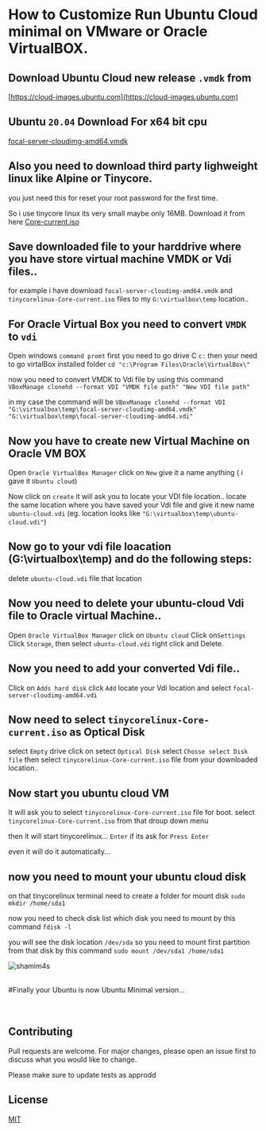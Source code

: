 # How to Customize Run Ubuntu Cloud minimal on VMware or Oracle VirtualBOX.


## Download Ubuntu Cloud new release ```.vmdk``` from  
[https://cloud-images.ubuntu.com](https://cloud-images.ubuntu.com)


##  Ubuntu ```20.04``` Download For x64 bit cpu 
[focal-server-cloudimg-amd64.vmdk](https://cloud-images.ubuntu.com/focal/current/focal-server-cloudimg-amd64.vmdk)

## Also you need to download third party lighweight linux like Alpine or Tinycore.
you just need this for reset your root password for the first time.

So i use tinycore linux its very small maybe only 16MB. Download it from here 
[Core-current.iso](http://tinycorelinux.net/12.x/x86/release/Core-current.iso) 


## Save downloaded file to your harddrive where you have store virtual machine VMDK or Vdi files..
for example i have download ```focal-server-cloudimg-amd64.vmdk``` and ```tinycorelinux-Core-current.iso``` files to my ```G:\virtualbox\temp``` location..


## For Oracle Virtual Box you need to convert ```VMDK``` to ```vdi```

Open windows 
```command promt```
first you need to go drive C 
```c:```
then your need to go virtalBox installed folder
```cd "c:\Program Files\Oracle\VirtualBox\"```

now you need to convert VMDK to Vdi file by using this command 
```VBoxManage clonehd --format VDI "VMDK file path" "New VDI file path"```

in my case the command will be ```VBoxManage clonehd --format VDI "G:\virtualbox\temp\focal-server-cloudimg-amd64.vmdk" "G:\virtualbox\temp\focal-server-cloudimg-amd64.vdi"```



## Now you have to create new Virtual Machine on Oracle VM BOX

Open ```Oracle VirtualBox Manager``` click on ```New``` give it a name anything ( i gave it ```Ubuntu cloud```) 

Now click on ```create``` it will ask you to locate your VDI file location..
locate the same location where you have saved your Vdi file and give it new name ```ubuntu-cloud.vdi``` 
(eg. location looks like ```"G:\virtualbox\temp\ubuntu-cloud.vdi"```)


## Now go to your vdi file loacation (G:\virtualbox\temp) and do the following steps:

delete ```ubuntu-cloud.vdi``` file that location

## Now you need to delete your ubuntu-cloud Vdi file to Oracle virtual Machine..

Open ```Oracle VirtualBox Manager``` click on ```Ubuntu cloud``` Click on```Settings``` Click ```Storage```, then select ```ubuntu-cloud.vdi``` right click and Delete.


## Now you need to add your converted Vdi file..

Click on ```Adds hard disk``` click ```Add``` locate your Vdi location and select ```focal-server-cloudimg-amd64.vdi```


## Now need to select ```tinycorelinux-Core-current.iso``` as Optical Disk

select ```Empty``` drive click on setect ```Optical Disk```  select ```Chosse select Disk file```  then select ```tinycorelinux-Core-current.iso``` file from your downloaded location..



## Now start you ubuntu cloud VM

It will ask you to select ```tinycorelinux-Core-current.iso``` file for boot. select ```tinycorelinux-Core-current.iso``` from that droup down menu

then it will start tinycorelinux... ```Enter``` if its ask for ```Press Enter```

even it will do it automatically...


## now you need to mount your ubuntu cloud disk

on that tinycorelinux terminal need to create a folder for mount disk
```sudo mkdir /home/sda1```

now you need to check disk list which disk you need to mount by this command
```fdisk -l```

you will see the disk location ```/dev/sda``` so you need to mount first partition from that disk by this command
```sudo mount /dev/sda1 /home/sda1```















<p align="left"> <img src="https://github.com/shamim4s/linux-guide/raw/master/assets/1nano-grub.JPG" alt="shamim4s" /> </p>




<br />
#Finally your Ubuntu is now Ubuntu Minimal version...


<br />



<br />



<br />




## Contributing
Pull requests are welcome. For major changes, please open an issue first to discuss what you would like to change.

Please make sure to update tests as approdd

## License
[MIT](https://choosealicense.com/licenses/mit/)